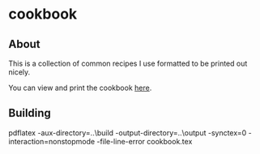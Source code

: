 # cookbook

## About
This is a collection of common recipes I use formatted to be printed out nicely.

You can view and print the cookbook [here](https://github.com/bryandeagle/cookbook/blob/master/output/cookbook.pdf).

## Building
pdflatex -aux-directory=..\\build -output-directory=..\\output -synctex=0 -interaction=nonstopmode -file-line-error cookbook.tex
